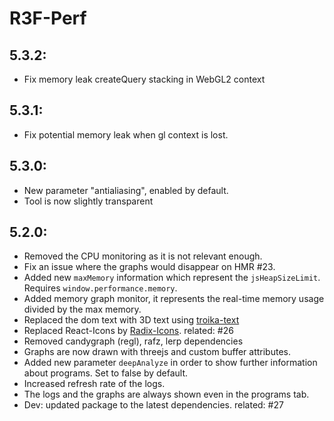 # R3F-Perf

## 5.3.2:
- Fix memory leak createQuery stacking in WebGL2 context
## 5.3.1:
- Fix potential memory leak when gl context is lost.

## 5.3.0:
- New parameter "antialiasing", enabled by default. 
- Tool is now slightly transparent

## 5.2.0:
- Removed the CPU monitoring as it is not relevant enough.
- Fix an issue where the graphs would disappear on HMR #23.
- Added new `maxMemory` information which represent the `jsHeapSizeLimit`. Requires `window.performance.memory`.
- Added memory graph monitor, it represents the real-time memory usage divided by the max memory.
- Replaced the dom text with 3D text using [troika-text](https://github.com/protectwise/troika/tree/master/packages/troika-3d-text)
- Replaced React-Icons by [Radix-Icons](https://icons.modulz.app/). related: #26 
- Removed candygraph (regl), rafz, lerp dependencies
- Graphs are now drawn with threejs and custom buffer attributes.
- Added new parameter `deepAnalyze` in order to show further information about programs. Set to false by default.
- Increased refresh rate of the logs.
- The logs and the graphs are always shown even in the programs tab.
- Dev: updated package to the latest dependencies. related: #27
